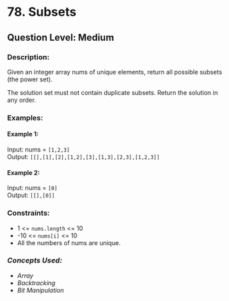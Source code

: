 # 78. Subsets
## Question Level: Medium
### Description:
Given an integer array nums of unique elements, return all possible subsets (the power set).

The solution set must not contain duplicate subsets. Return the solution in any order.

### Examples:
#### Example 1:

Input: nums = `[1,2,3]`<br>
Output: `[[],[1],[2],[1,2],[3],[1,3],[2,3],[1,2,3]]`
#### Example 2:

Input: nums = `[0]`<br>
Output: `[[],[0]]`

### Constraints:

- 1 <= `nums.length` <= 10
- -10 <= `nums[i]` <= 10
- All the numbers of nums are unique.


### <i>Concepts Used:
- Array
- Backtracking
- Bit Manipulation